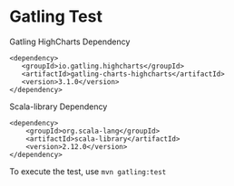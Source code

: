 # Gatling Test

Gatling HighCharts Dependency
 ```
 <dependency>
    <groupId>io.gatling.highcharts</groupId>
    <artifactId>gatling-charts-highcharts</artifactId>
    <version>3.1.0</version>
 </dependency>
 ```

Scala-library Dependency
```
<dependency>
    <groupId>org.scala-lang</groupId>
    <artifactId>scala-library</artifactId>
    <version>2.12.0</version>
</dependency>
```

To execute the test, use `mvn gatling:test`